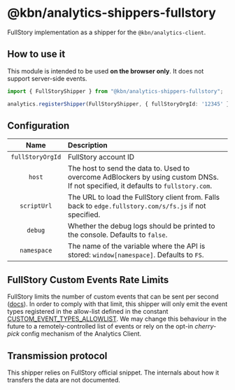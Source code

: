 # @kbn/analytics-shippers-fullstory

FullStory implementation as a shipper for the `@kbn/analytics-client`.

## How to use it

This module is intended to be used **on the browser only**. It does not support server-side events.

```typescript
import { FullStoryShipper } from "@kbn/analytics-shippers-fullstory";

analytics.registerShipper(FullStoryShipper, { fullStoryOrgId: '12345' })
```

## Configuration

|       Name       | Description | 
|:----------------:|:----------------------------------------------------------------------------------------------------------------------------------| 
| `fullStoryOrgId` | FullStory account ID                                                                                                              |
|      `host`      | The host to send the data to. Used to overcome AdBlockers by using custom DNSs. If not specified, it defaults to `fullstory.com`. |
|   `scriptUrl`    | The URL to load the FullStory client from. Falls back to `edge.fullstory.com/s/fs.js` if not specified.                           |
|     `debug`      | Whether the debug logs should be printed to the console. Defaults to `false`.                                                     |
|   `namespace`    | The name of the variable where the API is stored: `window[namespace]`. Defaults to `FS`.                                          |

## FullStory Custom Events Rate Limits

FullStory limits the number of custom events that can be sent per second ([docs](https://help.fullstory.com/hc/en-us/articles/360020623234#custom-property-rate-limiting)). In order to comply with that limit, this shipper will only emit the event types registered in the allow-list defined in the constant [CUSTOM_EVENT_TYPES_ALLOWLIST](./src/fullstory_shipper.ts). We may change this behaviour in the future to a remotely-controlled list of events or rely on the opt-in _cherry-pick_ config mechanism of the Analytics Client.

## Transmission protocol

This shipper relies on FullStory official snippet. The internals about how it transfers the data are not documented.
